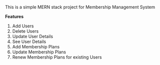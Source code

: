 This is a simple MERN stack project for Membership Management System

**Features**
1. Add Users
2. Delete Users
3. Update User Details
4. See User Details
5. Add Membership Plans
6. Update Membership Plans
7. Renew Membership Plans for existing Users
